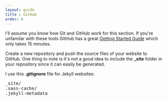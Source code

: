 ```yaml
---
layout: guide
title : GitHub
order: 6
---
```


I'll assume you know how Git and GitHub work for this section. If you're unfamilar with these tools GitHub has a great [Getting Started Guide](https://try.github.io/) which only takes 15 minutes.

Create a new repository and push the source files of your website to GitHub. One thing to note is it's not a good idea to include the **_site** folder in your repository since it can easily be generated.

I use this **.gitignore** file for Jekyll websites:

<pre>_site/
.sass-cache/
.jekyll-metadata</pre>
